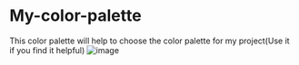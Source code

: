 # My-color-palette
This color palette will help to choose the color palette for my project(Use it if you find it helpful)
![image](https://github.com/pradeeps9/My-color-palette/assets/46450532/c224d22f-4aac-4db1-a022-09bc052b98c7)
